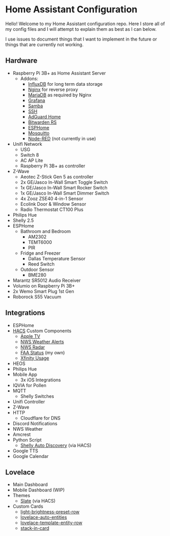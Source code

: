 # Home Assistant Configuration

Hello! Welcome to my Home Assistant configuration repo. Here I store all of my config files and I will attempt to explain them as best as I can below.

I use issues to document things that I want to implement in the future or things that are currently not working.

## Hardware

* Raspberry Pi 3B+ as Home Assistant Server
  * Addons:
    * [InfluxDB](https://github.com/hassio-addons/addon-influxdb) for long term data storage
    * [Nginx](https://github.com/hassio-addons/addon-nginx-proxy-manager) for reverse proxy
    * [MariaDB](https://github.com/home-assistant/hassio-addons/tree/master/mariadb) as required by Nginx
    * [Grafana](https://github.com/hassio-addons/addon-grafana)
    * [Samba](https://github.com/home-assistant/hassio-addons/tree/master/samba)
    * [SSH](https://github.com/hassio-addons/addon-ssh)
    * [AdGuard Home](https://github.com/hassio-addons/addon-adguard-home)
    * [Bitwarden RS](https://github.com/hassio-addons/addon-bitwarden)
    * [ESPHome](https://esphome.io/)
    * [Mosquitto](https://github.com/home-assistant/hassio-addons/tree/master/mosquitto)
    * [Node-RED](https://github.com/hassio-addons/addon-node-red) (not currently in use)
* Unifi Network
  * USG
  * Switch 8
  * AC AP Lite
  * Raspberry Pi 3B+ as controller
* Z-Wave
  * Aeotec Z-Stick Gen 5 as controller
  * 2x GE/Jasco In-Wall Smart Toggle Switch
  * 1x GE/Jasco In-Wall Smart Rocker Switch
  * 1x GE/Jasco In-Wall Smart Dimmer Switch
  * 4x Zooz ZSE40 4-in-1 Sensor
  * Ecolink Door & Window Sensor
  * Radio Thermostat CT100 Plus
* Philips Hue
* Shelly 2.5
* ESPHome
  * Bathroom and Bedroom
    * AM2302
    * TEMT6000
    * PIR
  * Fridge and Freezer
    * Dallas Temperature Sensor
    * Reed Switch
  * Outdoor Sensor
    * BME280
* Marantz SR5012 Audio Receiver
* Volumio on Raspberry Pi 3B+
* 2x Wemo Smart Plug 1st Gen
* Roborock S55 Vacuum

## Integrations

* ESPHome
* [HACS](https://hacs.xyz) Custom Components
  * [Apple TV](https://github.com/postlund/hass-atv-beta)
  * [NWS Weather Alerts](https://github.com/custom-components/weatheralerts)
  * [NWS Radar](https://github.com/MatthewFlamm/nwsradar)
  * [FAA Status](https://github.com/ntilley905/faastatus) (my own)
  * [Xfinity Usage](https://github.com/robert-alfaro/xfinity-usage)
* HEOS
* Philips Hue
* Mobile App
  * 3x iOS Integrations
* IQVIA for Pollen
* MQTT
  * Shelly Switches
* Unifi Controller
* Z-Wave
* HTTP
  * Cloudflare for DNS
* Discord Notifications
* NWS Weather
* Amcrest
* Python Script
  * [Shelly Auto Discovery](https://github.com/bieniu/ha-shellies-discovery) (via HACS)
* Google TTS
* Google Calendar

## Lovelace

* Main Dashboard
* Mobile Dashboard (WIP)
* Themes
  * [Slate](https://github.com/seangreen2/slate_theme) (via HACS)
* Custom Cards
  * [light-brightness-preset-row](https://github.com/finity69x2/light-brightness-preset-row)
  * [lovelace-auto-entities](https://github.com/thomasloven/lovelace-auto-entities)
  * [lovelace-template-entity-row](https://github.com/thomasloven/lovelace-template-entity-row)
  * [stack-in-card](https://github.com/custom-cards/stack-in-card)
